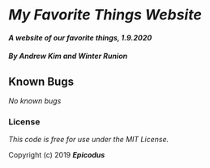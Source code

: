# _My Favorite Things Website_

#### _A website of our favorite things, 1.9.2020_

#### _**By Andrew Kim and Winter Runion**_

## Known Bugs
_No known bugs_

### License

*This code is free for use under the MIT License.*

Copyright (c) 2019 **_Epicodus_**